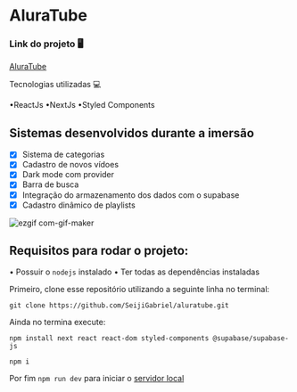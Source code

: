 # AluraTube 

### Link do projeto 🖥️
<a href="https://aluratube-eight-gamma.vercel.app/">AluraTube</a>

Tecnologias utilizadas 💻 

•ReactJs
•NextJs
•Styled Components
## Sistemas desenvolvidos durante a imersão

- [X] Sistema de categorias
- [X] Cadastro de novos vídoes
- [X] Dark mode com provider
- [X] Barra de busca
- [X] Integração do armazenamento dos dados com o supabase
- [X] Cadastro dinâmico de playlists

![ezgif com-gif-maker](https://user-images.githubusercontent.com/104286173/201234383-5f5891b9-c236-4b96-a38e-ef137999d15c.gif)

## Requisitos para rodar o projeto:

• Possuir o `nodejs` instalado
• Ter todas as dependências instaladas

Primeiro, clone esse repositório utilizando a seguinte linha no terminal:
  ```
  git clone https://github.com/SeijiGabriel/aluratube.git
  ```
Ainda no termina execute:
  ```
  npm install next react react-dom styled-components @supabase/supabase-js
  ```
  ```
  npm i
  ```
Por fim `npm run dev` para iniciar o [servidor local](http://localhost:3000)


